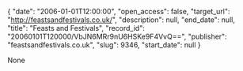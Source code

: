 {
  "date": "2006-01-01T12:00:00", 
  "open_access": false, 
  "target_url": "http://feastsandfestivals.co.uk/", 
  "description": null, 
  "end_date": null, 
  "title": "Feasts and Festivals", 
  "record_id": "20060101T120000/VbJN6MRr9nU6HSKe9F4VvQ==", 
  "publisher": "feastsandfestivals.co.uk", 
  "slug": 9346, 
  "start_date": null
}

None